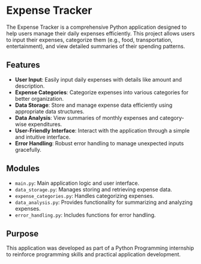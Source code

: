 # Expense Tracker

The Expense Tracker is a comprehensive Python application designed to help users manage their daily expenses efficiently. This project allows users to input their expenses, categorize them (e.g., food, transportation, entertainment), and view detailed summaries of their spending patterns.

## Features

- **User Input**: Easily input daily expenses with details like amount and description.
- **Expense Categories**: Categorize expenses into various categories for better organization.
- **Data Storage**: Store and manage expense data efficiently using appropriate data structures.
- **Data Analysis**: View summaries of monthly expenses and category-wise expenditures.
- **User-Friendly Interface**: Interact with the application through a simple and intuitive interface.
- **Error Handling**: Robust error handling to manage unexpected inputs gracefully.

## Modules

- `main.py`: Main application logic and user interface.
- `data_storage.py`: Manages storing and retrieving expense data.
- `expense_categories.py`: Handles categorizing expenses.
- `data_analysis.py`: Provides functionality for summarizing and analyzing expenses.
- `error_handling.py`: Includes functions for error handling.

## Purpose

This application was developed as part of a Python Programming internship to reinforce programming skills and practical application development.
